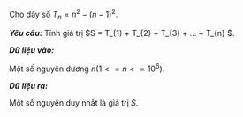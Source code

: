 Cho dãy số $T_{n}=n^2-(n-1)^2$.

***Yêu cầu:*** Tính giá trị $S = T_{1} + T_{2} + T_{3} + ... + T_{n} $.

***Dữ liệu vào:***

Một số nguyên dương $n (1<=n<=10^6)$.

***Dữ liệu ra:***

Một số nguyên duy nhất là giá trị $S$.